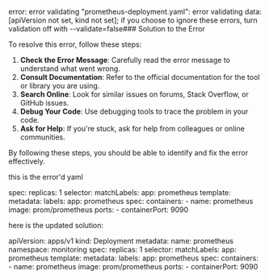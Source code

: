 error: error validating "prometheus-deployment.yaml": error validating data: [apiVersion not set, kind not set]; if you choose to ignore these errors, turn validation off with --validate=false### Solution to the Error

To resolve this error, follow these steps:

1. **Check the Error Message**: Carefully read the error message to understand what went wrong.
2. **Consult Documentation**: Refer to the official documentation for the tool or library you are using.
3. **Search Online**: Look for similar issues on forums, Stack Overflow, or GitHub issues.
4. **Debug Your Code**: Use debugging tools to trace the problem in your code.
5. **Ask for Help**: If you're stuck, ask for help from colleagues or online communities.

By following these steps, you should be able to identify and fix the error effectively.


this is the error'd yaml

spec:
  replicas: 1
  selector:
    matchLabels:
      app: prometheus
  template:
    metadata:
      labels:
        app: prometheus
    spec:
      containers:
      - name: prometheus
        image: prom/prometheus
        ports:
        - containerPort: 9090


here is the updated solution:

apiVersion: apps/v1
kind: Deployment
metadata:
  name: prometheus
  namespace: monitoring
spec:
  replicas: 1
  selector:
    matchLabels:
      app: prometheus
  template:
    metadata:
      labels:
        app: prometheus
    spec:
      containers:
      - name: prometheus
        image: prom/prometheus
        ports:
        - containerPort: 9090